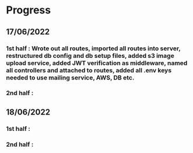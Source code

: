 # Progress

## 17/06/2022

### 1st half : Wrote out all routes, imported all routes into server, restructured db config and db setup files, added s3 image upload service, added JWT verification as middleware, named all controllers and attached to routes, added all .env keys needed to use mailing service, AWS, DB etc.

### 2nd half : 


## 18/06/2022

### 1st half : 
### 2nd half : 
